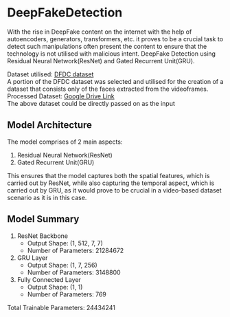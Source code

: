 # DeepFakeDetection
With the rise in DeepFake content on the internet with the help of autoencoders, generators, transformers, etc. it proves to be a crucial task to detect such manipulations often present the content to ensure that the technology is not utilised with malicious intent.
DeepFake Detection using Residual Neural Network(ResNet) and Gated Recurrent Unit(GRU).

Dataset utilised: [DFDC dataset](https://www.kaggle.com/competitions/deepfake-detection-challenge) <br/>
A portion of the DFDC dataset was selected and utilised for the creation of a dataset that consists only of the faces extracted from the videoframes. <br/>
Processed Dataset: [Google Drive Link](https://drive.google.com/drive/folders/1gDD9b9mBlsXJjlR6PPZ_6e9po1m0P0Tp?usp=sharing) <br/>
The above dataset could be directly passed on as the input

## Model Architecture
The model comprises of 2 main aspects:
1. Residual Neural Network(ResNet)
2. Gated Recurrent Unit(GRU) <br/>

This ensures that the model captures both the spatial features, which is carried out by ResNet, while also capturing the temporal aspect, which is carried out by GRU, as it would prove to be crucial in a video-based dataset scenario as it is in this case.

## Model Summary

1. ResNet Backbone 
   * Output Shape: (1, 512, 7, 7)
   * Number of Parameters: 21284672
2. GRU Layer
   * Output Shape: (1, 7, 256)
   * Number of Parameters: 3148800
3. Fully Connected Layer
   * Output Shape: (1, 1)
   * Number of Parameters: 769       

Total Trainable Parameters: 24434241

